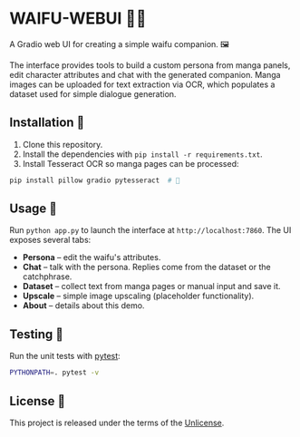 # WAIFU-WEBUI 🌸✨

A Gradio web UI for creating a simple waifu companion. 🖼️

The interface provides tools to build a custom persona from manga panels,
edit character attributes and chat with the generated companion. Manga
images can be uploaded for text extraction via OCR, which populates a dataset
used for simple dialogue generation.


## Installation 🔧

1. Clone this repository.
2. Install the dependencies with `pip install -r requirements.txt`.
3. Install Tesseract OCR so manga pages can be processed:

```bash
pip install pillow gradio pytesseract  # 🔧
```

## Usage 🚀

Run `python app.py` to launch the interface at `http://localhost:7860`.
The UI exposes several tabs:

- **Persona** – edit the waifu's attributes.
- **Chat** – talk with the persona. Replies come from the dataset or the catchphrase.
- **Dataset** – collect text from manga pages or manual input and save it.
- **Upscale** – simple image upscaling (placeholder functionality).
- **About** – details about this demo.

## Testing 🧪

Run the unit tests with [pytest](https://pytest.org/):

```bash
PYTHONPATH=. pytest -v
```


## License 📜

This project is released under the terms of the [Unlicense](LICENSE).
